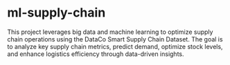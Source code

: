 # ml-supply-chain
This project leverages big data and machine learning to optimize supply chain operations using the DataCo Smart Supply Chain Dataset. The goal is to analyze key supply chain metrics, predict demand, optimize stock levels, and enhance logistics efficiency through data-driven insights.
